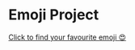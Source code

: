 # Emoji Project
[Click to find your favourite emoji 😍](https://avantikasingh2110.github.io/Emoji_Project/)